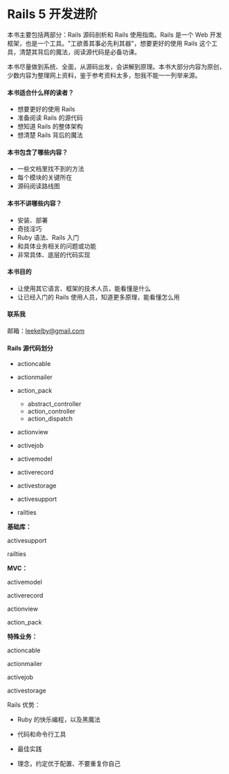 # Rails 5 开发进阶

本书主要包括两部分：Rails 源码剖析和 Rails 使用指南。Rails 是一个 Web 开发框架，也是一个工具。"工欲善其事必先利其器"，想要更好的使用 Rails 这个工具，清楚其背后的魔法，阅读源代码是必备功课。

本书尽量做到系统、全面，从源码出发，会讲解到原理。本书大部分内容为原创，少数内容为整理网上资料，鉴于参考资料太多，恕我不能一一列举来源。

#### 本书适合什么样的读者？

* 想要更好的使用 Rails
* 准备阅读 Rails 的源代码
* 想知道 Rails 的整体架构
* 想清楚 Rails 背后的魔法

#### 本书包含了哪些内容？

* 一些文档里找不到的方法
* 每个模块的关键所在
* 源码阅读路线图

#### 本书不讲哪些内容？

* 安装、部署
* 奇技淫巧
* Ruby 语法、Rails 入门
* 和具体业务相关的问题或功能
* 非常具体、底层的代码实现

#### 本书目的

* 让使用其它语言、框架的技术人员，能看懂是什么
* 让已经入门的 Rails 使用人员，知道更多原理，能看懂怎么用

#### 联系我

邮箱：leekelby@gmail.com

#### Rails 源代码划分

* actioncable

* actionmailer

* action\_pack

  * abstract\_controller
  * action\_controller
  * action\_dispatch

* actionview

* activejob

* activemodel
* activerecord
* activestorage
* activesupport
* railties

**基础库：**

activesupport

railties

**MVC：**

activemodel

activerecord

actionview

action\_pack

**特殊业务：**

actioncable

actionmailer

activejob

activestorage

Rails 优势：

* Ruby 的快乐编程，以及黑魔法

* 代码和命令行工具

* 最佳实践

* 理念，约定优于配置、不要重复你自己



